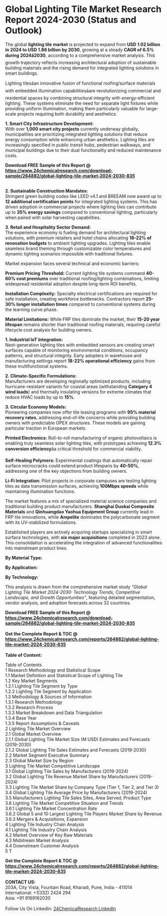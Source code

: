 <h1>Global Lighting Tile Market Research Report 2024-2030 (Status and Outlook)</h1><p>The global <strong>lighting tile market</strong> is projected to expand from <strong>USD 1.02 billion in 2024 to USD 1.86 billion by 2030</strong>, growing at a steady <strong>CAGR of 6.5% during 2024â2030</strong>, according to a comprehensive market analysis. This growth trajectory reflects increasing architectural adoption of sustainable building materials and the rising demand for integrated lighting solutions in smart buildings.</p><p>Lighting tilesâan innovative fusion of functional roofing/surface materials with embedded illumination capabilitiesâare revolutionizing commercial and residential spaces by combining structural integrity with energy-efficient lighting. These systems eliminate the need for separate light fixtures while providing uniform illumination, making them particularly valuable for large-scale projects requiring both durability and aesthetics.</p><p><strong>1. Smart City Infrastructure Development:</strong><br>
With over <strong>1,000 smart city projects</strong> currently underway globally, municipalities are prioritizing integrated lighting solutions that reduce energy consumption while enhancing urban aesthetics. Lighting tiles are increasingly specified in public transit hubs, pedestrian walkways, and municipal buildings due to their dual functionality and reduced maintenance costs.</p><div><b>Download FREE Sample of this Report @ 
            <a href="https://www.24chemicalresearch.com/download-sample/264882/global-lighting-tile-market-2024-2030-835">
            https://www.24chemicalresearch.com/download-sample/264882/global-lighting-tile-market-2024-2030-835</a></b></div><br><p><strong>2. Sustainable Construction Mandates:</strong><br>
Stringent green building codes like LEED v4.1 and BREEAM now award up to <strong>12 additional certification points</strong> for integrated lighting systems. This has driven adoption in commercial projects where lighting tiles can contribute up to <strong>35% energy savings</strong> compared to conventional lighting, particularly when paired with solar harvesting capabilities.</p><p><strong>3. Retail and Hospitality Sector Demand:</strong><br>
The experience economy is fueling demand for architectural lighting solutions, with premium retailers and hotel chains allocating <strong>18-22% of renovation budgets</strong> to ambient lighting upgrades. Lighting tiles enable seamless brand theming through customizable color temperatures and dynamic lighting scenarios impossible with traditional fixtures.</p><p>Market expansion faces several technical and economic barriers:</p><p><strong>Premium Pricing Threshold:</strong> Current lighting tile systems command <strong>40-60% cost premiums</strong> over traditional roofing/lighting combinations, limiting widespread residential adoption despite long-term ROI benefits.</p><p><strong>Installation Complexity:</strong> Specialty electrical certifications are required for safe installation, creating workforce bottlenecks. Contractors report <strong>25-30% longer installation times</strong> compared to conventional systems during the learning curve phase.</p><p><strong>Material Limitations:</strong> While FRP tiles dominate the market, their <strong>15-20 year lifespan</strong> remains shorter than traditional roofing materials, requiring careful lifecycle cost analysis for building owners.</p><p><strong>1. Industrial IoT Integration:</strong><br>
Next-generation lighting tiles with embedded sensors are creating smart surfaces capable of monitoring environmental conditions, occupancy patterns, and structural integrity. Early adopters in warehouse and manufacturing settings report <strong>18-22% operational efficiency</strong> gains from these multifunctional systems.</p><p><strong>2. Climate-Specific Formulations:</strong><br>
Manufacturers are developing regionally optimized products, including hurricane-resistant variants for coastal areas (withstanding <strong>Category 4 wind loads</strong>) and thermally insulating versions for extreme climates that reduce HVAC loads by up to <strong>15%</strong>.</p><p><strong>3. Circular Economy Models:</strong><br>
Pioneering companies now offer tile leasing programs with <strong>95% material recovery rates</strong>, addressing end-of-life concerns while providing building owners with predictable OPEX structures. These models are gaining particular traction in European markets.</p><p><strong>Printed Electronics:</strong> Roll-to-roll manufacturing of organic photovoltaics is enabling truly seamless solar lighting tiles, with prototypes achieving <strong>12.3% conversion efficiency</strong>âa critical threshold for commercial viability.</p><p><strong>Self-Healing Polymers:</strong> Experimental coatings that automatically repair surface microcracks could extend product lifespans by <strong>40-50%</strong>, addressing one of the key objections from building owners.</p><p><strong>Li-Fi Integration:</strong> Pilot projects in corporate campuses are testing lighting tiles as data transmission surfaces, achieving <strong>100Mbps speeds</strong> while maintaining illumination functions.</p><p>The market features a mix of specialized material science companies and traditional building product manufacturers. <strong>Shanghai Duokai Composite Materials</strong> and <strong>Qinhuangdao Yaohua Equipment Group</strong> currently lead in FRP tile innovations, while <strong>Ampelite</strong> dominates the polycarbonate segment with its UV-stabilized formulations.</p><p>Established players are actively acquiring startups specializing in smart surface technologies, with <strong>six major acquisitions</strong> completed in 2023 alone. This consolidation is accelerating the integration of advanced functionalities into mainstream product lines.</p><p><strong>By Material Type:</strong></p><p><strong>By Application:</strong></p><p><strong>By Technology:</strong></p><p>This analysis is drawn from the comprehensive market study <em>"Global Lighting Tile Market 2024-2030: Technology Trends, Competitive Landscape, and Growth Opportunities"</em>, featuring detailed segmentation, vendor analysis, and adoption forecasts across 32 countries.</p><div><b>Download FREE Sample of this Report @ 
            <a href="https://www.24chemicalresearch.com/download-sample/264882/global-lighting-tile-market-2024-2030-835">
            https://www.24chemicalresearch.com/download-sample/264882/global-lighting-tile-market-2024-2030-835</a></b></div><br><div><b>Get the Complete Report & TOC @ 
            <a href="https://www.24chemicalresearch.com/reports/264882/global-lighting-tile-market-2024-2030-835">
            https://www.24chemicalresearch.com/reports/264882/global-lighting-tile-market-2024-2030-835</a></b></div><br>
            <b>Table of Content:</b><p>Table of Contents<br />
1 Research Methodology and Statistical Scope<br />
1.1 Market Definition and Statistical Scope of Lighting Tile<br />
1.2 Key Market Segments<br />
1.2.1 Lighting Tile Segment by Type<br />
1.2.2 Lighting Tile Segment by Application<br />
1.3 Methodology & Sources of Information<br />
1.3.1 Research Methodology<br />
1.3.2 Research Process<br />
1.3.3 Market Breakdown and Data Triangulation<br />
1.3.4 Base Year<br />
1.3.5 Report Assumptions & Caveats<br />
2 Lighting Tile Market Overview<br />
2.1 Global Market Overview<br />
2.1.1 Global Lighting Tile Market Size (M USD) Estimates and Forecasts (2019-2030)<br />
2.1.2 Global Lighting Tile Sales Estimates and Forecasts (2019-2030)<br />
2.2 Market Segment Executive Summary<br />
2.3 Global Market Size by Region<br />
3 Lighting Tile Market Competitive Landscape<br />
3.1 Global Lighting Tile Sales by Manufacturers (2019-2024)<br />
3.2 Global Lighting Tile Revenue Market Share by Manufacturers (2019-2024)<br />
3.3 Lighting Tile Market Share by Company Type (Tier 1, Tier 2, and Tier 3)<br />
3.4 Global Lighting Tile Average Price by Manufacturers (2019-2024)<br />
3.5 Manufacturers Lighting Tile Sales Sites, Area Served, Product Type<br />
3.6 Lighting Tile Market Competitive Situation and Trends<br />
3.6.1 Lighting Tile Market Concentration Rate<br />
3.6.2 Global 5 and 10 Largest Lighting Tile Players Market Share by Revenue<br />
3.6.3 Mergers & Acquisitions, Expansion<br />
4 Lighting Tile Industry Chain Analysis<br />
4.1 Lighting Tile Industry Chain Analysis<br />
4.2 Market Overview of Key Raw Materials<br />
4.3 Midstream Market Analysis<br />
4.4 Downstream Customer Analysis<br />
5 T</p><div><b>Get the Complete Report & TOC @ 
            <a href="https://www.24chemicalresearch.com/reports/264882/global-lighting-tile-market-2024-2030-835">
            https://www.24chemicalresearch.com/reports/264882/global-lighting-tile-market-2024-2030-835</a></b></div><br><b>CONTACT US:</b><br>
            203A, City Vista, Fountain Road, Kharadi, Pune, India - 411014<br>
            International: +1(332) 2424 294<br>
            Asia: +91 9169162030 <br><br>
            Follow Us On LinkedIn: <a href="https://www.linkedin.com/company/24chemicalresearch/">24ChemicalResearch LinkedIn</a>